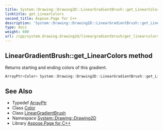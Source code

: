 ```yaml
---
title: System::Drawing::Drawing2D::LinearGradientBrush::get_LinearColors method
linktitle: get_LinearColors
second_title: Aspose.Page for C++
description: 'System::Drawing::Drawing2D::LinearGradientBrush::get_LinearColors method. Returns starting and ending colors of this gradient in C++.'
type: docs
weight: 600
url: /cpp/system.drawing.drawing2d/lineargradientbrush/get_linearcolors/
---
```

## LinearGradientBrush::get_LinearColors method


Returns starting and ending colors of this gradient.

```cpp
ArrayPtr<Color> System::Drawing::Drawing2D::LinearGradientBrush::get_LinearColors() const
```

## See Also

* Typedef [ArrayPtr](../../../system/arrayptr/)
* Class [Color](../../../system.drawing/color/)
* Class [LinearGradientBrush](../)
* Namespace [System::Drawing::Drawing2D](../../)
* Library [Aspose.Page for C++](../../../)
